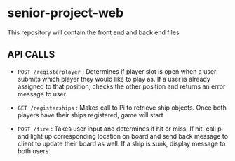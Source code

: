 # senior-project-web
This repository will contain the front end and back end files

## API CALLS
 * `POST /registerplayer` : Determines if player slot is open when a user submits which player they would like to play as. If a user is already assigned to that position, checks the other position and returns an error message to user.

 * `GET /registerships` : Makes call to Pi to retrieve ship objects. Once both players have their ships registered, game will start

 * `POST /fire` : Takes user input and determines if hit or miss. If hit, call pi and light up corresponding location on board and send back message to client to update their board as well. If a ship is sunk, display message to both users
